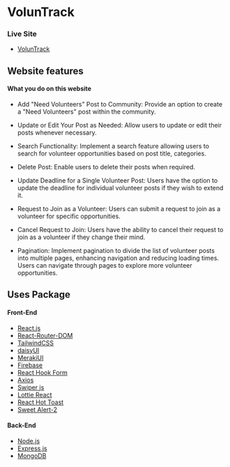 # VolunTrack

### Live Site

- [VolunTrack](https://volun-track-9c5ae.web.app)

## Website features

#### What you do on this website

- Add "Need Volunteers" Post to Community:
  Provide an option to create a "Need Volunteers" post within the community.

- Update or Edit Your Post as Needed:
  Allow users to update or edit their posts whenever necessary.

- Search Functionality:
  Implement a search feature allowing users to search for volunteer opportunities based on post title, categories.

- Delete Post:
  Enable users to delete their posts when required.

- Update Deadline for a Single Volunteer Post:
  Users have the option to update the deadline for individual volunteer posts if they wish to extend it.

- Request to Join as a Volunteer:
  Users can submit a request to join as a volunteer for specific opportunities.

- Cancel Request to Join:
  Users have the ability to cancel their request to join as a volunteer if they change their mind.

- Pagination:
  Implement pagination to divide the list of volunteer posts into multiple pages, enhancing navigation and reducing loading times. Users can navigate through pages to explore more volunteer opportunities.

## Uses Package

#### Front-End

- [React.js](https://react.dev)
- [React-Router-DOM](https://reactrouter.com/en/main)
- [TailwindCSS](https://github.com/vitejs/vite-plugin-react-swc)
- [daisyUI](https://daisyui.com/docs/install)
- [MerakiUI](https://merakiui.com)
- [Firebase](https://firebase.google.com/?gad_source=1&gclid=EAIaIQobChMIs5ywobWBhgMVcNc8Ah0DzQqyEAAYASAAEgJv7fD_BwE&gclsrc=aw.ds)
- [React Hook Form](https://react-hook-form.com)
- [Axios](https://axios-http.com/docs/intro)
- [Swiper js](https://swiperjs.com/react)
- [Lottie React](https://www.npmjs.com/package/lottie-react)
- [React Hot Toast](https://react-hot-toast.com)
- [Sweet Alert-2](https://sweetalert2.github.io)

#### Back-End

- [Node.js](https://nodejs.org/en)
- [Express.js](https://expressjs.com)
- [MongoDB](https://www.mongodb.com)
